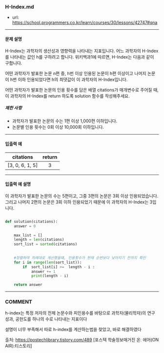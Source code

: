 ### H-Index.md

 - url: https://school.programmers.co.kr/learn/courses/30/lessons/42747#qna
 
 --------
 
#### 문제 설명
H-Index는 과학자의 생산성과 영향력을 나타내는 지표입니다. 어느 과학자의 H-Index를 나타내는 값인 h를 구하려고 합니다. 위키백과1에 따르면, H-Index는 다음과 같이 구합니다.

어떤 과학자가 발표한 논문 n편 중, h번 이상 인용된 논문이 h편 이상이고 나머지 논문이 h번 이하 인용되었다면 h의 최댓값이 이 과학자의 H-Index입니다.

어떤 과학자가 발표한 논문의 인용 횟수를 담은 배열 citations가 매개변수로 주어질 때, 이 과학자의 H-Index를 return 하도록 solution 함수를 작성해주세요.

##### 제한 사항
 - 과학자가 발표한 논문의 수는 1편 이상 1,000편 이하입니다.
 - 논문별 인용 횟수는 0회 이상 10,000회 이하입니다.
--------
 
#### 입출력 예
|citations|return|
|:---:|:---:|
|[3, 0, 6, 1, 5]|3|
 
--------

#### 입출력 예 설명
이 과학자가 발표한 논문의 수는 5편이고, 그중 3편의 논문은 3회 이상 인용되었습니다. 그리고 나머지 2편의 논문은 3회 이하 인용되었기 때문에 이 과학자의 H-Index는 3입니다.

```python

def solution(citations):
    answer = 0
    
    max_list = []
    length = len(citations)
    sort_list = sorted(citations)
    
    
    #정렬하여 차례대로 계산했을떄, 인용횟수가 현재 순번보다 낮아지기 전까지 확인
    for i in range(len(sort_list)):
        if  sort_list[i] >=  length - i :
            answer += 1
            print(length - i)

    return answer

```

------
### COMMENT
h-index는 특정 저자의 전체 논문수와 피인용수를 바탕으로 과학자(물리학자)의 연구성과, 공헌도를 하나의 수로 나타내는 지표이다

설명이 너무 부족해서 따로 h-index를 계산하는법을 찾았고, 바로 해결하였다

출처: https://postechlibrary.tistory.com/489 [포스텍 학술정보매거진 온ː 에어(ON AIR):티스토리]


